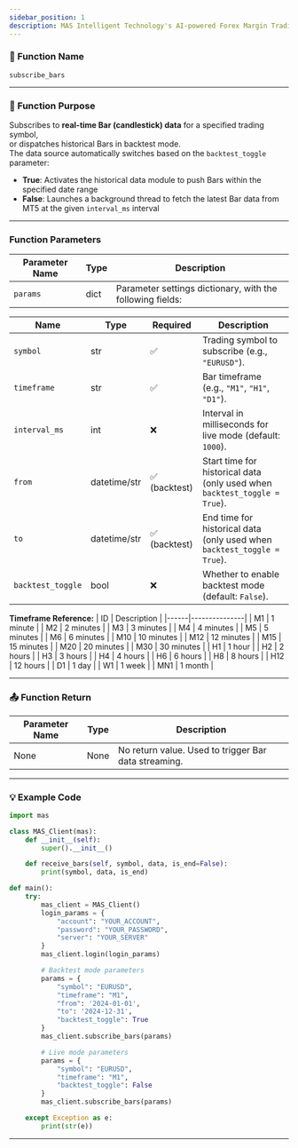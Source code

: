 ```yaml
---
sidebar_position: 1
description: MAS Intelligent Technology's AI-powered Forex Margin Trading Platform with full MetaTrader MT5 broker integration allows investors to generate automated trading strategies simply by entering text. Supports instant backtesting,real-time data synchronization,and seamless multi-broker switching. No coding experience required to easily launch AI automated trading,optimize strategies,and reduce market risk. Designed for both individual traders and financial institutions with standardized MetaTrader MT5-compatible APIs,automated backtesting,and quantitative strategy optimization to help enterprises deploy stable and efficient trading solutions quickly.
---
```


### 🧩 Function Name

`subscribe_bars`

---

### 🎯 Function Purpose

Subscribes to **real-time Bar (candlestick) data** for a specified trading symbol,  
or dispatches historical Bars in backtest mode.  
The data source automatically switches based on the `backtest_toggle` parameter:

- **True**: Activates the historical data module to push Bars within the specified date range  
- **False**: Launches a background thread to fetch the latest Bar data from MT5 at the given `interval_ms` interval

---

### Function Parameters

| Parameter Name | Type | Description |
|----------------|------|-------------|
| `params`       | dict | Parameter settings dictionary, with the following fields: |

| Name             | Type          | Required     | Description |
|------------------|---------------|--------------|-------------|
| `symbol`         | str           | ✅           | Trading symbol to subscribe (e.g., `"EURUSD"`). |
| `timeframe`      | str           | ✅           | Bar timeframe (e.g., `"M1"`, `"H1"`, `"D1"`). |
| `interval_ms`    | int           | ❌           | Interval in milliseconds for live mode (default: `1000`). |
| `from`           | datetime/str  | ✅ (backtest) | Start time for historical data (only used when `backtest_toggle = True`). |
| `to`             | datetime/str  | ✅ (backtest) | End time for historical data (only used when `backtest_toggle = True`). |
| `backtest_toggle`| bool          | ❌           | Whether to enable backtest mode (default: `False`). |

**Timeframe Reference:**
| ID   | Description   |
|------|---------------|
| M1   | 1 minute      |
| M2   | 2 minutes     |
| M3   | 3 minutes     |
| M4   | 4 minutes     |
| M5   | 5 minutes     |
| M6   | 6 minutes     |
| M10  | 10 minutes    |
| M12  | 12 minutes    |
| M15  | 15 minutes    |
| M20  | 20 minutes    |
| M30  | 30 minutes    |
| H1   | 1 hour        |
| H2   | 2 hours       |
| H3   | 3 hours       |
| H4   | 4 hours       |
| H6   | 6 hours       |
| H8   | 8 hours       |
| H12  | 12 hours      |
| D1   | 1 day         |
| W1   | 1 week        |
| MN1  | 1 month       |

---

### 📤 Function Return

| Parameter Name | Type | Description |
|----------------|------|-------------|
| None           | None | No return value. Used to trigger Bar data streaming. |

---

### 💡 Example Code

```python
import mas

class MAS_Client(mas):
    def __init__(self):
        super().__init__()

    def receive_bars(self, symbol, data, is_end=False):
        print(symbol, data, is_end)

def main():
    try:
        mas_client = MAS_Client()
        login_params = {
            "account": "YOUR_ACCOUNT",
            "password": "YOUR_PASSWORD",
            "server": "YOUR_SERVER"
        }
        mas_client.login(login_params)

        # Backtest mode parameters
        params = {
            "symbol": "EURUSD",
            "timeframe": "M1",
            "from": '2024-01-01',
            "to": '2024-12-31',
            "backtest_toggle": True
        }
        mas_client.subscribe_bars(params)

        # Live mode parameters
        params = {
            "symbol": "EURUSD",
            "timeframe": "M1",
            "backtest_toggle": False
        }
        mas_client.subscribe_bars(params)

    except Exception as e:
        print(str(e))
```
---